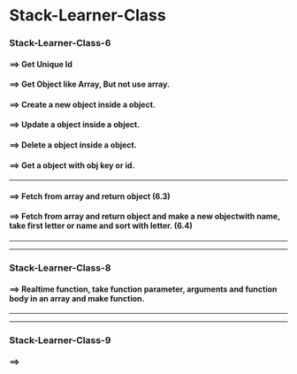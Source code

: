 # Stack-Learner-Class

### Stack-Learner-Class-6
#### ==> Get Unique Id
#### ==> Get Object like Array, But not use array.
#### ==> Create a new object inside a object.
#### ==> Update a object inside a object.
#### ==> Delete a object inside a object.
#### ==> Get a object with obj key or id.

******************************************
#### ==> Fetch from array and return object (6.3)
#### ==> Fetch from array and return object and make a new objectwith name, take first letter or name and sort with letter. (6.4)


******************************************
******************************************
### Stack-Learner-Class-8
#### ==> Realtime function, take function parameter, arguments and function body in an array and make function.


******************************************
******************************************
### Stack-Learner-Class-9
#### ==> 